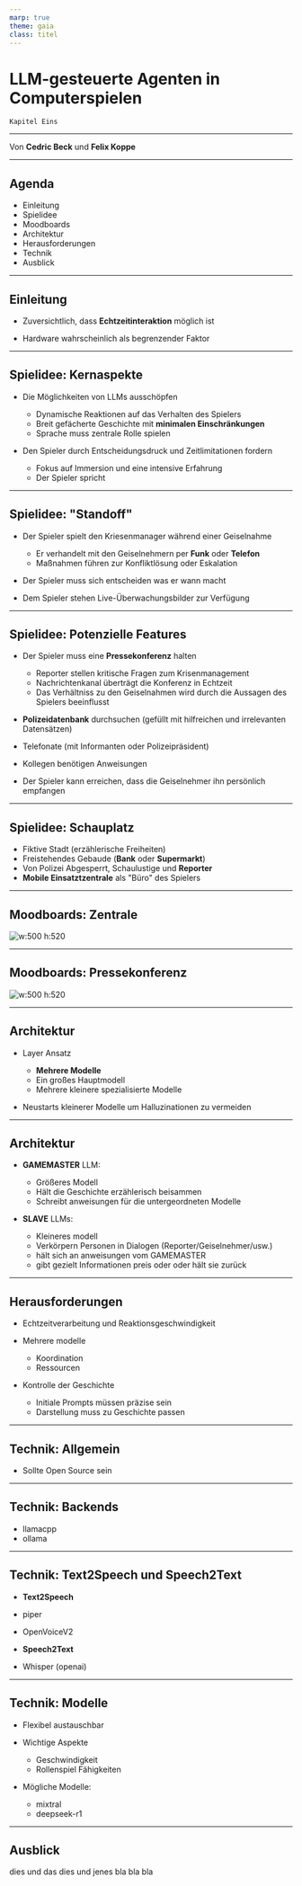 ```yaml
---
marp: true
theme: gaia
class: titel
---
```

<!-- _class: lead -->
<!-- _theme: default -->

# LLM-gesteuerte Agenten in Computerspielen

`Kapitel Eins`

---
<!-- _class: lead -->

Von **Cedric Beck** und **Felix Koppe**

---

## Agenda

- Einleitung
- Spielidee
- Moodboards
- Architektur
- Herausforderungen
- Technik
- Ausblick

---

## Einleitung

- Zuversichtlich, dass **Echtzeitinteraktion** möglich ist

- Hardware wahrscheinlich als begrenzender Faktor

---

## Spielidee: Kernaspekte

-  Die Möglichkeiten von LLMs ausschöpfen
    - Dynamische Reaktionen auf das Verhalten des Spielers
    - Breit gefächerte Geschichte mit **minimalen Einschränkungen**
    - Sprache muss zentrale Rolle spielen

- Den Spieler durch Entscheidungsdruck und Zeitlimitationen fordern
    - Fokus auf Immersion und eine intensive Erfahrung
    - Der Spieler spricht

---

## Spielidee: "Standoff"

- Der Spieler spielt den Kriesenmanager während einer Geiselnahme
    - Er verhandelt mit den Geiselnehmern per **Funk** oder **Telefon**
    - Maßnahmen führen zur Konfliktlösung oder Eskalation

- Der Spieler muss sich entscheiden was er wann macht

- Dem Spieler stehen Live-Überwachungsbilder zur Verfügung

---

## Spielidee: Potenzielle Features

- Der Spieler muss eine **Pressekonferenz** halten
    - Reporter stellen kritische Fragen zum Krisenmanagement
    - Nachrichtenkanal überträgt die Konferenz in Echtzeit
    - Das Verhältniss zu den Geiselnahmen wird durch die Aussagen des Spielers beeinflusst

- **Polizeidatenbank** durchsuchen (gefüllt mit hilfreichen und irrelevanten Datensätzen)
- Telefonate (mit Informanten oder Polizeipräsident)
- Kollegen benötigen Anweisungen
- Der Spieler kann erreichen, dass die Geiselnehmer ihn persönlich empfangen

---

## Spielidee: Schauplatz

- Fiktive Stadt (erzählerische Freiheiten)
- Freistehendes Gebaude (**Bank** oder **Supermarkt**)
- Von Polizei Abgesperrt, Schaulustige und **Reporter**
- **Mobile Einsatztzentrale** als "Büro" des Spielers

---

## Moodboards: Zentrale

![w:500 h:520](moodboard_zentrale.png)

---

## Moodboards: Pressekonferenz

![w:500 h:520](moodboard_pressekonferenz.png)

---

## Architektur

- Layer Ansatz
    - **Mehrere Modelle**
    - Ein großes Hauptmodell
    - Mehrere kleinere spezialisierte Modelle

- Neustarts kleinerer Modelle um Halluzinationen zu vermeiden

---

## Architektur

- **GAMEMASTER** LLM:
    - Größeres Modell
    - Hält die Geschichte erzählerisch beisammen
    - Schreibt anweisungen für die untergeordneten Modelle

- **SLAVE** LLMs:
    - Kleineres modell
    - Verkörpern Personen in Dialogen (Reporter/Geiselnehmer/usw.)
    - hält sich an anweisungen vom GAMEMASTER
    - gibt gezielt Informationen preis oder oder hält sie zurück

---

## Herausforderungen

- Echtzeitverarbeitung und Reaktionsgeschwindigkeit
- Mehrere modelle
    - Koordination
    - Ressourcen

- Kontrolle der Geschichte
    - Initiale Prompts müssen präzise sein
    - Darstellung muss zu Geschichte passen

---

## Technik: Allgemein

- Sollte Open Source sein

---

## Technik: Backends

- llamacpp
- ollama

---

## Technik: Text2Speech und Speech2Text

- **Text2Speech**
- piper
- OpenVoiceV2

- **Speech2Text**
- Whisper (openai)

---

## Technik: Modelle

- Flexibel austauschbar

- Wichtige Aspekte
    - Geschwindigkeit
    - Rollenspiel Fähigkeiten

- Mögliche Modelle:
    - mixtral
    - deepseek-r1

---
<!-- _class: lead -->

## Ausblick

dies und das
dies und jenes
bla bla bla
